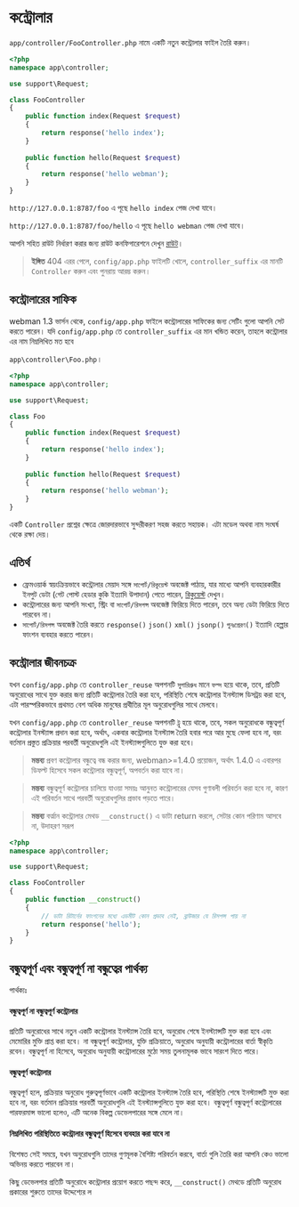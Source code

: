 # কন্ট্রোলার

`app/controller/FooController.php` নামে একটি নতুন কন্ট্রোলার ফাইল তৈরি করুন।

```php
<?php
namespace app\controller;

use support\Request;

class FooController
{
    public function index(Request $request)
    {
        return response('hello index');
    }
    
    public function hello(Request $request)
    {
        return response('hello webman');
    }
}
```

`http://127.0.0.1:8787/foo` এ পূছে `hello index` পেজ দেখা যাবে।

`http://127.0.0.1:8787/foo/hello` এ পূছে `hello webman` পেজ দেখা যাবে।

আপনি সহিত রাউট নির্ধারণ করার জন্য রাউট কনফিগারেশনে দেখুন [রাউট](route.md)।

> **ইঙ্গিত**
> 404 এরর পেলে, `config/app.php` ফাইলটি খোলে, `controller_suffix` এর মানটি `Controller` করুন এবং পুনরায় আরম্ভ করুন।

## কন্ট্রোলারের সাফিক

webman 1.3 ভার্সন থেকে, `config/app.php` ফাইলে কন্ট্রোলারের সাফিকের জন্য সেটিং গুলো আপনি সেট করতে পারেন। যদি `config/app.php` তে `controller_suffix` এর মান খন্ডিত করেন, তাহলে কন্ট্রোলার এর নাম নিম্নলিখিত মত হবে

`app\controller\Foo.php`।

```php
<?php
namespace app\controller;

use support\Request;

class Foo
{
    public function index(Request $request)
    {
        return response('hello index');
    }
    
    public function hello(Request $request)
    {
        return response('hello webman');
    }
}
```

একটি `Controller` প্রশ্নের ক্ষেত্রে জোরদারভাবে সুন্দরীকরণ সহজ করতে সহায়ক। এটা মডেল অথবা নাম সংঘর্ষ থেকে রক্ষা দেয়।

## এতির্থ
 - ফ্রেমওয়ার্ক স্বয়ংক্রিয়ভাবে কন্ট্রোলার মেয়াদ সঙ্গে `সাপোর্ট/রিকুয়েস্ট` অবজেক্ট পাঠায়, যার মাধ্যে আপনি ব্যবহারকারীর ইনপুট ডেটা (গেট পোস্ট হেডার কুকি ইত্যাদি উপাদান) পেতে পারেন, [রিকুয়েস্ট](request.md) দেখুন।
 - কন্ট্রোলারের জন্য আপনি সংখ্যা, স্ট্রিং বা `সাপোর্ট/রিসপন্স` অবজেক্ট ফিরিয়ে দিতে পারেন, তবে অন্য ডেটা ফিরিয়ে দিতে পারবেন না।
 - `সাপোর্ট/রিসপন্স` অবজেক্ট তৈরি করতে `response()` `json()` `xml()` `jsonp()` `পুনঃপ্রেরণ()` ইত্যাদি হেল্পার ফাংশন ব্যবহার করতে পারেন।

## কন্ট্রোলার জীবনচক্র

যখন `config/app.php` তে `controller_reuse` অপশনটি `সুপারিশ্রুধ` মানে `ফল্স` হয়ে থাকে, তবে, প্রতিটি অনুরোধের সাথে যুক্ত করার জন্য প্রতিটি কন্ট্রোলার তৈরি করা হবে, পরিস্থিতি শেষে কন্ট্রোলার ইনস্ট্যান্স ডিসট্রয় করা হবে, এটা পারস্পরিকভাবে প্রথমত বেশ অধিক মানুষের প্রথীতির মূল অনুরোধগুলির সাথে মেলবে।

যখন `config/app.php` তে `controller_reuse` অপশনটি `ট্রু` হয়ে থাকে, তবে, সকল অনুরোধকে বন্ধুত্বপূর্ণ কন্ট্রোলার ইনস্ট্যান্স প্রদান করা হবে, অর্থাৎ, একবার কন্ট্রোলার ইনস্ট্যান্স তৈরি হবার পরে আর মুছে ফেলা হবে না, বরং বর্তমান প্রস্তুত প্রক্রিয়ার পরবর্তী অনুরোধগুলি এই ইনস্ট্যান্সগুলিতে যুক্ত করা হবে।

> **মন্তব্য**
> প্রবণ কন্ট্রোলার বন্ধুত্বে বন্ধ করার জন্য, webman>=1.4.0 প্রয়োজন, অর্থাৎ 1.4.0 এ এবারপর ডিফল্ট হিসেবে সকল কন্ট্রোলার বন্ধুত্বপূর্ণ, অপবর্তন করা যাবে না।

> **মন্তব্য**
> বন্ধুত্বপূর্ণ কন্ট্রোলার চালিয়ে যাওয়া সময়ঃ আনুনত কন্ট্রোলারের যেসব গুণাবলী পরিবর্তন করা হবে না, কারণ এই পরিবর্তন সাথে পরবর্তী অনুরোধগুলির প্রভাব পড়তে পারে।

> **মন্তব্য**
> বর্ত্মান কন্ট্রোলার মেথড `__construct()` এ ডাটা return করলে, সেটার কোন পরিণাম আসবে না, উদাহরণ সরূপ

```php
<?php
namespace app\controller;

use support\Request;

class FooController
{
    public function __construct()
    {
        // ডাটা রিটার্নের ফাংশনের মধ্যে এডমীট কোন প্রভাব নেই, ব্রাউজার যে রিসপন্স পায় না
        return response('hello'); 
    }
}
```

## বন্ধুত্বপূর্ণ এবং বন্ধুত্বপূর্ণ না বন্ধুত্বের পার্থক্য
পার্থক্যঃ

#### বন্ধুত্বপূর্ণ না বন্ধুত্বপূর্ণ কন্ট্রোলার
প্রতিটি অনুরোধের সাথে নতুন একটি কন্ট্রোলার ইনস্ট্যান্স তৈরি হবে, অনুরোধ শেষে ইনস্ট্যান্সটি মুক্ত করা হবে এবং মেমোরির মুক্তি প্রাপ্ত করা হবে। না বন্ধুত্বপূর্ণ কন্ট্রোলার, যুক্তি প্রক্রিয়াতে, অনুরোধ অনুযায়ী কন্ট্রোলারের বার্তা স্বীকৃতি রবেন। বন্ধুত্বপূর্ণ না হিসেবে, অনুরোধ অনুযায়ী কন্ট্রোলারের মুঠো সময় তুলনামূলক ভাবে সারংশ দিতে পারে।

#### বন্ধুত্বপূর্ণ কন্ট্রোলার
বন্ধুত্বপূর্ণ হলে, প্রক্রিয়ার অনুরোধ গুরুত্বপূর্ণভাবে একটি কন্ট্রোলার ইনস্ট্যান্স তৈরি হবে, পরিস্থিতি শেষে ইনস্ট্যান্সটি মুক্ত করা হবে না, বরং বর্তমান প্রক্রিয়ার পরবর্তী অনুরোধগুলি এই ইনস্ট্যান্সগুলিতে যুক্ত করা হবে। বন্ধুত্বপূর্ণ বন্ধুত্বপূর্ণ কন্ট্রোলারের পারফরমান্স ভালো হলেও, এটি অনেক বিকল্প ডেভেলপারের সঙ্গে মেলে না।

#### নিম্নলিখিত পরিস্থিতিতে কন্ট্রোলার বন্ধুত্বপূর্ণ হিসেবে ব্যবহার করা যাবে না

বিশেষত সেই সময়ে, যখন অনুরোধগুলি তাদের গুণমূলক বৈশিষ্ট্য পরিবর্তন করবে, বার্তা গুলি তৈরি করা আপনি কেও ভালো অভিনয় করতে পারবেন না।

কিছু ডেভেলপার প্রতিটি অনুরোধে কন্ট্রোলার প্রয়োগ করতে পছন্দ করে, `__construct()` মেথডে প্রতিটি অনুরোধ প্রকারের শুরুতে তাদের উদ্দেশ্যের ল
